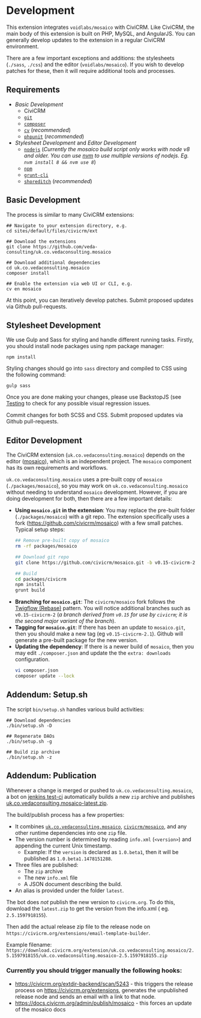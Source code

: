 # Development

This extension integrates `voidlabs/mosaico` with CiviCRM.  Like CiviCRM, the main body of this extension is built on
PHP, MySQL, and AngularJS. You can generally develop updates to the extension in a regular CiviCRM environment.

There are a few important exceptions and additions: the stylesheets (`./sass`, `./css`) and the editor (`voidlabs/mosaico`).
If you wish to develop patches for these, then it will require additional tools and processes.

## Requirements

* *Basic Development*
    * CiviCRM
    * [`git`](https://git-scm.com/)
    * [`composer`](https://git-scm.com/)
    * [`cv`](https://github.com/civicrm/cv) (*recommended*)
    * [`phpunit`](https://phpunit.de) (*recommended*)
* *Stylesheet Development* and *Editor Development*
    * [`nodejs`](https://nodejs.org/en) (*Currently the mosaico build script only works with node v8 and older. You can use
        [nvm](https://github.com/nvm-sh/nvm#installing-and-updating) to use multiple versions of nodejs. Eg. `nvm install 8 && nvm use 8`*)
    * [`npm`](https://www.npmjs.com)
    * [`grunt-cli`](http://gruntjs.com/getting-started)
    * [`shoreditch`](https://github.com/civicrm/org.civicrm.shoreditch) (*recommended*)

## Basic Development

The process is similar to many CiviCRM extensions:

```
## Navigate to your extension directory, e.g.
cd sites/default/files/civicrm/ext

## Download the extensions
git clone https://github.com/veda-consulting/uk.co.vedaconsulting.mosaico

## Download additional dependencies
cd uk.co.vedaconsulting.mosaico
composer install

## Enable the extension via web UI or CLI, e.g.
cv en mosaico
```

At this point, you can iteratively develop patches.  Submit proposed updates via Github pull-requests.

## Stylesheet Development

We use Gulp and Sass for styling and handle different running tasks. Firstly, you should install node packages using npm package manager:

```
npm install
```

Styling changes should go into `sass` directory and compiled to CSS using the following command:
```
gulp sass
```

Once you are done making your changes, please use BackstopJS (see [Testing](/testing#backstopjs-visual-regression-testing) to check for any possible visual regression issues.

Commit changes for both SCSS and CSS. Submit proposed updates via Github pull-requests.

## Editor Development

The CiviCRM extension (`uk.co.vedaconsulting.mosaico`) depends on the editor ([mosaico](https://github.com/voidlabs/mosaico)), which is an
independent project. The `mosaico` component has its own requirements and workflows.

`uk.co.vedaconsulting.mosaico` uses a pre-built copy of `mosaico` (`./packages/mosaico`), so you may work on `uk.co.vedaconsulting.mosaico`
without needing to understand `mosaico` development.  However, if you are doing development for both, then there are a few important details:

* __Using `mosaico.git` in the extension__: You may replace the pre-built folder (`./packages/mosaico`) with a git repo. The extension specifically
  uses a fork (https://github.com/civicrm/mosaico) with a few small patches. Typical setup steps:
    ```bash
    ## Remove pre-built copy of mosaico
    rm -rf packages/mosaico

    ## Download git repo
    git clone https://github.com/civicrm/mosaico.git -b v0.15-civicrm-2

    ## Build
    cd packages/civicrm
    npm install
    grunt build
    ```
* __Branching for `mosaico.git`__: The `civicrm/mosaico` fork follows the [Twigflow (Rebase)](https://gist.github.com/totten/39e932e5d10bc9e73e82790b2475eff2) pattern.
  You will notice additional branches such as `v0.15-civicrm-2` (*a branch derived from `v0.15` for use by `civicrm`; it is the second major variant of the branch*).
* __Tagging for `mosaico.git`__: If there has been an update to `mosaico.git`, then you should make a new tag (eg `v0.15-civicrm-2.1`). Github will generate
  a pre-built package for the new version.
* __Updating the dependency__: If there is a newer build of `mosaico`, then you may edit `./composer.json` and update the the `extra: downloads` configuration.
    ```bash
    vi composer.json
    composer update --lock
    ```

## Addendum: Setup.sh

The script `bin/setup.sh` handles various build activities:

```
## Download dependencies
./bin/setup.sh -D

## Regenerate DAOs
./bin/setup.sh -g

## Build zip archive
./bin/setup.sh -z
```

## Addendum: Publication

Whenever a change is merged or pushed to `uk.co.vedaconsulting.mosaico`, a bot on [jenkins test-ci](https://test.civicrm.org/view/Tools/job/Tool-Publish-mosaico/) automatically builds a new `zip` archive
and publishes [uk.co.vedaconsulting.mosaico-latest.zip](https://download.civicrm.org/extension/uk.co.vedaconsulting.mosaico/latest/uk.co.vedaconsulting.mosaico-latest.zip).

The build/publish process has a few properties:

 * It combines [`uk.co.vedaconsulting.mosaico`](https://github.com/veda-consulting/uk.co.vedaconsulting.mosaico),
   [`civicrm/mosaico`](https://github.com/civicrm/mosaico), and any other runtime dependencies into one `zip` file.
 * The version number is determined by reading `info.xml` (`<version>`) and appending the current Unix timestamp.
   * Example: If the `version` is declared as `1.0.beta1`, then it will be published as `1.0.beta1.1478151288`.
 * Three files are published:
   * The `zip` archive
   * The new `info.xml` file
   * A JSON document describing the build.
 * An alias is provided under the folder `latest`.

The bot does *not* publish the new version to `civicrm.org`.  To do this, download the `latest.zip` to get the version from the info.xml (
eg. `2.5.1597918155`).

Then add the actual release zip file to the release node on `https://civicrm.org/extensions/email-template-builder`.

Example filename: `https://download.civicrm.org/extension/uk.co.vedaconsulting.mosaico/2.5.1597918155/uk.co.vedaconsulting.mosaico-2.5.1597918155.zip`

### Currently you should trigger manually the following hooks:

* https://civicrm.org/extdir-backend/scan/5243 - this triggers the release process on https://civicrm.org/extensions, generates the unpublished release node and sends an email with a link to that node.
* https://docs.civicrm.org/admin/publish/mosaico - this forces an update of the mosaico docs


